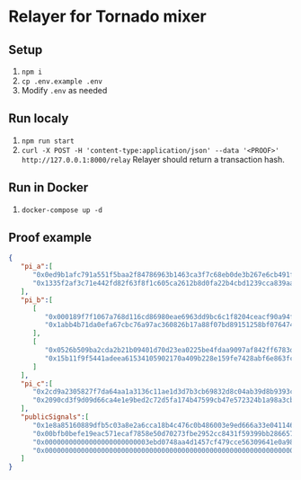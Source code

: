 # Relayer for Tornado mixer
## Setup
1. `npm i`
2. `cp .env.example .env`
3. Modify `.env` as needed

## Run localy
1. `npm run start`
2. `curl -X POST -H 'content-type:application/json' --data '<PROOF>' http://127.0.0.1:8000/relay`
Relayer should return a transaction hash.

## Run in Docker 
1. `docker-compose up -d`

## Proof example
```json
{
   "pi_a":[
      "0x0ed9b1afc791a551f5baa2f84786963b1463ca3f7c68eb0de3b267e6cb491f05",
      "0x1335f2af3c71e442fd82f63f8f1c605ca2612b8d0fa22b4cbd1239cca839aa3d"
   ],
   "pi_b":[
      [
         "0x000189f7f1067a768d116cd86980eae6963dd9bc6c1f8204ceacf90a94f60d81",
         "0x1abb4b71da0efa67cbc76a97ac360826b17a88f07bd89151258bf076474a4804"
      ],
      [
         "0x0526b509ba2cda2b21b09401d70d23ea0225be4fdaa9097af842ff6783d1e0f4",
         "0x15b11f9f5441adeea61534105902170a409b228e159fe7428abf6e863fc05273"
      ]
   ],
   "pi_c":[
      "0x2cd9a2305827f7da64aa1a3136c11ae1d3d7b3cb69832d8c04ab39d8b9393cda",
      "0x2090cd3f9d09d66ca4e1e9bed2c72d5fa174b47599cb47e572324b1a98a3cb7a"
   ],
   "publicSignals":[
      "0x1e8a85160889dfb5c03a8e2a6cca18b4c476c0b486003e9ed666a33e04114658",
      "0x00bfb0befe19eac571ecaf7858e50d70273fbe2952cc8431f59399bb28665796",
      "0x00000000000000000000000003ebd0748aa4d1457cf479cce56309641e0a98f5",
      "0x0000000000000000000000000000000000000000000000000000000000000000"
   ]
}
```
